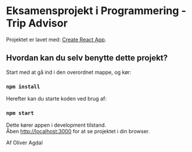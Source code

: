 # Eksamensprojekt i Programmering - Trip Advisor

Projektet er lavet med: [Create React App](https://github.com/facebook/create-react-app).

## Hvordan kan du selv benytte dette projekt?

Start med at gå ind i den overordnet mappe, og kør:
### `npm install`

Herefter kan du starte koden ved brug af:
### `npm start`

Dette kører appen i development tilstand.\
Åben [http://localhost:3000](http://localhost:3000) for at se projektet i din browser.

Af Oliver Agdal
